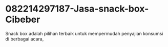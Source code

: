 # 082214297187-Jasa-snack-box-Cibeber
Snack box adalah pilihan terbaik untuk mempermudah penyajian konsumsi di berbagai acara, 
